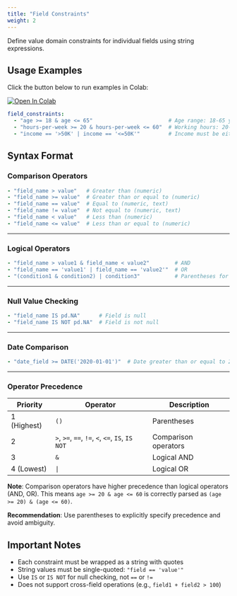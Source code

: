 ```yaml
---
title: "Field Constraints"
weight: 2
---
```


Define value domain constraints for individual fields using string expressions.

## Usage Examples

Click the button below to run examples in Colab:

[![Open In Colab](https://colab.research.google.com/assets/colab-badge.svg)](https://colab.research.google.com/github/nics-tw/petsard/blob/main/demo/petsard-yaml/constrainer-yaml/constrainer_field_constraints.ipynb)

```yaml
field_constraints:
  - "age >= 18 & age <= 65"                        # Age range: 18-65 years
  - "hours-per-week >= 20 & hours-per-week <= 60"  # Working hours: 20-60 hours per week
  - "income == '>50K' | income == '<=50K'"         # Income must be either '>50K' or '<=50K'
```

## Syntax Format

### Comparison Operators

```yaml
- "field_name > value"   # Greater than (numeric)
- "field_name >= value"  # Greater than or equal to (numeric)
- "field_name == value"  # Equal to (numeric, text)
- "field_name != value"  # Not equal to (numeric, text)
- "field_name < value"   # Less than (numeric)
- "field_name <= value"  # Less than or equal to (numeric)
```

---

### Logical Operators

```yaml
- "field_name > value1 & field_name < value2"        # AND
- "field_name == 'value1' | field_name == 'value2'"  # OR
- "(condition1 & condition2) | condition3"           # Parentheses for precedence
```

---

### Null Value Checking

```yaml
- "field_name IS pd.NA"      # Field is null
- "field_name IS NOT pd.NA"  # Field is not null
```

---

### Date Comparison

```yaml
- "date_field >= DATE('2020-01-01')"  # Date greater than or equal to 2020-01-01
```

---

### Operator Precedence

| Priority | Operator | Description |
|----------|----------|-------------|
| 1 (Highest) | `()` | Parentheses |
| 2 | `>`, `>=`, `==`, `!=`, `<`, `<=`, `IS`, `IS NOT` | Comparison operators |
| 3 | `&` | Logical AND |
| 4 (Lowest) | `\|` | Logical OR |

**Note**: Comparison operators have higher precedence than logical operators (AND, OR). This means `age >= 20 & age <= 60` is correctly parsed as `(age >= 20) & (age <= 60)`.

**Recommendation**: Use parentheses to explicitly specify precedence and avoid ambiguity.

## Important Notes

- Each constraint must be wrapped as a string with quotes
- String values must be single-quoted: `"field == 'value'"`
- Use `IS` or `IS NOT` for null checking, not `==` or `!=`
- Does not support cross-field operations (e.g., `field1 + field2 > 100`)